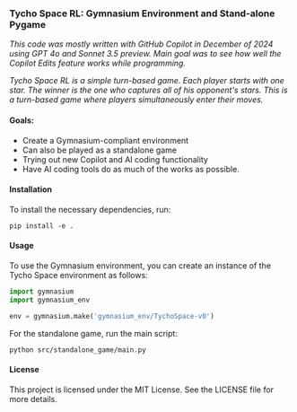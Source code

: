 ### Tycho Space RL: Gymnasium Environment and Stand-alone Pygame

*This code was mostly written with GitHub Copilot in December of 2024 using GPT 4o and Sonnet 3.5 preview. Main goal was to see how well the Copilot Edits feature works while programming.*

*Tycho Space RL is a simple turn-based game. Each player starts with one star. The winner is the one who captures all of his opponent's stars. This is a turn-based game where players simultaneously enter their moves.*

#### Goals:
- Create a Gymnasium-compliant environment
- Can also be played as a standalone game
- Trying out new Copilot and AI coding functionality
- Have AI coding tools do as much of the works as possible.

#### Installation
To install the necessary dependencies, run:

```
pip install -e .
```

#### Usage
To use the Gymnasium environment, you can create an instance of the Tycho Space environment as follows:

```python
import gymnasium
import gymnasium_env

env = gymnasium.make('gymnasium_env/TychoSpace-v0')
```

For the standalone game, run the main script:

```
python src/standalone_game/main.py
```

#### License
This project is licensed under the MIT License. See the LICENSE file for more details.